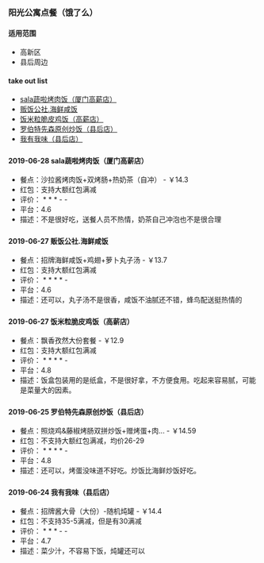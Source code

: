 ### 阳光公寓点餐（饿了么）
#### 适用范围
* 高新区
* 县后周边

#### take out list
* [sala蔬啦烤肉饭（厦门高薪店）](#1)
* [贩饭公社.海鲜咸饭](#2)
* [饭米粒脆皮鸡饭（高薪店）](#3)
* [罗伯特先森原创炒饭（县后店）](#4)
* [我有我味（县后店）](#5)

##### <h4 id="1">2019-06-28 sala蔬啦烤肉饭（厦门高薪店）</h4>

* 餐点：沙拉酱烤肉饭+双烤肠+热奶茶（自冲） - ￥14.3
* 红包：支持大额红包满减
* 评价： * * * - -
* 平台：4.6
* 描述：不是很好吃，送餐人员不热情，奶茶自己冲泡也不是很合理

##### <h4 id="2">2019-06-27 贩饭公社.海鲜咸饭</h4>

* 餐点：招牌海鲜咸饭+鸡翅+萝卜丸子汤 - ￥13.7
* 红包：支持大额红包满减
* 评价： * * * * -
* 平台：4.6
* 描述：还可以，丸子汤不是很香，咸饭不油腻还不错，蜂鸟配送挺热情的

##### <h4 id="3">2019-06-27 饭米粒脆皮鸡饭（高薪店）</h4>

* 餐点：飘香孜然大份套餐 - ￥12.9
* 红包：支持大额红包满减
* 评价： * * * * -
* 平台：4.8
* 描述：饭盒包装用的是纸盒，不是很好拿，不方便食用。吃起来容易腻，可能是菜量大的因素。

##### <h4 id="4">2019-06-25 罗伯特先森原创炒饭（县后店）</h4>

* 餐点：照烧鸡&藤椒烤肠双拼炒饭+赠烤蛋+肉... - ￥14.59
* 红包：不支持大额红包满减，均价26-29
* 评价： * * * * -
* 平台：4.8
* 描述：还可以，烤蛋没味道不好吃。炒饭比海鲜炒饭好吃。

##### <h4 id="5">2019-06-24 我有我味（县后店）</h4>

* 餐点：招牌酱大骨（大份）-随机炖罐 - ￥14.4
* 红包：不支持35-5满减，但是有30满减
* 评价： * * * - -
* 平台：4.7
* 描述：菜少汁，不容易下饭，炖罐还可以
